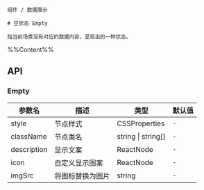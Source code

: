 `````
组件 / 数据展示

# 空状态 Empty

指当前场景没有对应的数据内容，呈现出的一种状态。
`````

%%Content%%

## API

### Empty

|参数名|描述|类型|默认值|
|---|---|---|---|
|style|节点样式|CSSProperties |`-`|
|className|节点类名|string \| string[] |`-`|
|description|显示文案|ReactNode |`-`|
|icon|自定义显示图案|ReactNode |`-`|
|imgSrc|将图标替换为图片|string |`-`|
